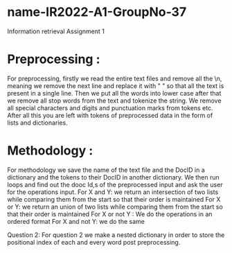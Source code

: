 # name-IR2022-A1-GroupNo-37
Information retrieval Assignment 1

# Preprocessing : #
For preprocessing, firstly we read the entire text files and remove all the \n, meaning we remove the next line and replace it with " " so that all the text is present in a single line. 
Then we put all the words into lower case
after that we remove all stop words from the text and tokenize the string.
We remove all special characters and digits and punctuation marks from tokens etc.
After all this you are left with tokens of preprocessed data in the form of lists and dictionaries.

# Methodology : #
For methodology we save the name of the text file and the DocID in a dictionary and the tokens to their DocID in another dictionary. We then run loops and find out the dooc Id,s of the preprocessed input and ask the user for the operations input.
For X and Y: we return an intersection of two lists while comparing them from the start so that their order is maintained
For X or Y: we return an union of two lists while comparing them from the start so that their order is maintained
For X or not Y : We do the operations in an ordered format
For X and not Y: we do the same

Question 2:
For question 2 we make a nested dictionary in order to store the positional index of each and every word post preprocessing.
